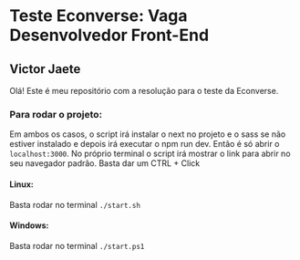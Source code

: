 # Teste Econverse: Vaga Desenvolvedor Front-End

## Victor Jaete

Olá! Este é meu repositório com a resolução para o teste da Econverse.

### Para rodar o projeto:

Em ambos os casos, o script irá instalar o next no projeto e o sass se não estiver instalado e depois irá executar o npm run dev. 
Então é só abrir o `localhost:3000`. No próprio terminal o script irá mostrar o link para abrir no seu navegador padrão. Basta dar um CTRL + Click

#### Linux:
Basta rodar no terminal `./start.sh`
#### Windows:
Basta rodar no terminal `./start.ps1`

